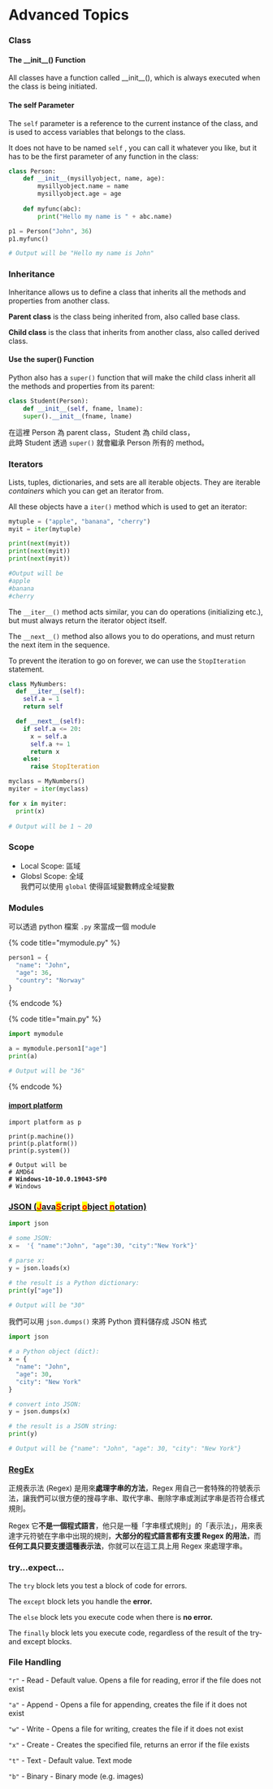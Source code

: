 # Advanced Topics

### Class

#### The \_\_init\_\_() Function

All classes have a function called \_\_init\_\_(), which is always executed when the class is being initiated.

#### The self Parameter

The `self` parameter is a reference to the current instance of the class, and is used to access variables that belongs to the class.

It does not have to be named `self` , you can call it whatever you like, but it has to be the first parameter of any function in the class:

```python
class Person:
    def __init__(mysillyobject, name, age):
        mysillyobject.name = name
        mysillyobject.age = age
    
    def myfunc(abc):
        print("Hello my name is " + abc.name)

p1 = Person("John", 36)
p1.myfunc()

# Output will be "Hello my name is John"
```

### Inheritance

Inheritance allows us to define a class that inherits all the methods and properties from another class.

**Parent class** is the class being inherited from, also called base class.

**Child class** is the class that inherits from another class, also called derived class.

#### Use the super() Function

Python also has a `super()` function that will make the child class inherit all the methods and properties from its parent:

```python
class Student(Person):
    def __init__(self, fname, lname):
    super().__init__(fname, lname)
```

在這裡 Person 為 parent class，Student 為 child class，\
此時 Student 透過 `super()` 就會繼承 Person 所有的 method。

### Iterators

Lists, tuples, dictionaries, and sets are all iterable objects. They are iterable _containers_ which you can get an iterator from.

All these objects have a `iter()` method which is used to get an iterator:

```python
mytuple = ("apple", "banana", "cherry")
myit = iter(mytuple)

print(next(myit))
print(next(myit))
print(next(myit))

#Output will be 
#apple
#banana
#cherry
```

The `__iter__()` method acts similar, you can do operations (initializing etc.), but must always return the iterator object itself.

The `__next__()` method also allows you to do operations, and must return the next item in the sequence.

To prevent the iteration to go on forever, we can use the `StopIteration` statement.

```python
class MyNumbers:
  def __iter__(self):
    self.a = 1
    return self

  def __next__(self):
    if self.a <= 20:
      x = self.a
      self.a += 1
      return x
    else:
      raise StopIteration

myclass = MyNumbers()
myiter = iter(myclass)

for x in myiter:
  print(x)
  
# Output will be 1 ~ 20
```

### Scope

* Local Scope: 區域
* Globsl Scope: 全域\
  我們可以使用 `global` 使得區域變數轉成全域變數

### Modules

可以透過 python 檔案 `.py` 來當成一個 module

{% code title="mymodule.py" %}
```python
person1 = {
  "name": "John",
  "age": 36,
  "country": "Norway"
}
```
{% endcode %}

{% code title="main.py" %}
```python
import mymodule

a = mymodule.person1["age"]
print(a)

# Output will be "36"
```
{% endcode %}

#### [import platform](https://docs.python.org/zh-tw/3/library/platform.html)

<pre class="language-python"><code class="lang-python">import platform as p

print(p.machine())
print(p.platform())
print(p.system())

# Output will be
# AMD64
<strong># Windows-10-10.0.19043-SP0
</strong># Windows</code></pre>

### [JSON (<mark style="color:red;">J</mark>ava<mark style="color:red;">S</mark>cript <mark style="color:red;">o</mark>bject <mark style="color:red;">n</mark>otation)](https://www.w3schools.com/python/python\_json.asp)

```python
import json

# some JSON:
x =  '{ "name":"John", "age":30, "city":"New York"}'

# parse x:
y = json.loads(x)

# the result is a Python dictionary:
print(y["age"])

# Output will be "30"
```

我們可以用 `json.dumps()` 來將 Python 資料儲存成 JSON 格式

```python
import json

# a Python object (dict):
x = {
  "name": "John",
  "age": 30,
  "city": "New York"
}

# convert into JSON:
y = json.dumps(x)

# the result is a JSON string:
print(y)

# Output will be {"name": "John", "age": 30, "city": "New York"}
```

### [RegEx](https://www.fooish.com/regex-regular-expression/)

正規表示法 (Regex) 是用來**處理字串的方法**，Regex 用自己一套特殊的符號表示法，讓我們可以很方便的搜尋字串、取代字串、刪除字串或測試字串是否符合樣式規則。

Regex 它**不是一個程式語言**，他只是一種「字串樣式規則」的「表示法」，用來表達字元符號在字串中出現的規則，**大部分的程式語言都有支援 Regex 的用法**，而**任何工具只要支援這種表示法**，你就可以在這工具上用 Regex 來處理字串。

### try...expect...

The `try` block lets you test a block of code for errors.

The `except` block lets you handle the **error.**

The `else` block lets you execute code when there is **no error.**

The `finally` block lets you execute code, regardless of the result of the try- and except blocks.

### File Handling

`"r"` - Read - Default value. Opens a file for reading, error if the file does not exist

`"a"` - Append - Opens a file for appending, creates the file if it does not exist

`"w"` - Write - Opens a file for writing, creates the file if it does not exist

`"x"` - Create - Creates the specified file, returns an error if the file exists

`"t"` - Text - Default value. Text mode

`"b"` - Binary - Binary mode (e.g. images)

